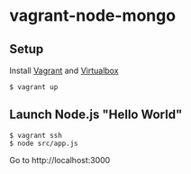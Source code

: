 vagrant-node-mongo
==================


## Setup

Install [Vagrant](http://downloads.vagrantup.com/) and [Virtualbox](https://www.virtualbox.org/wiki/Downloads)

```
$ vagrant up
```

## Launch Node.js "Hello World"
```
$ vagrant ssh
$ node src/app.js
```

Go to http://localhost:3000
